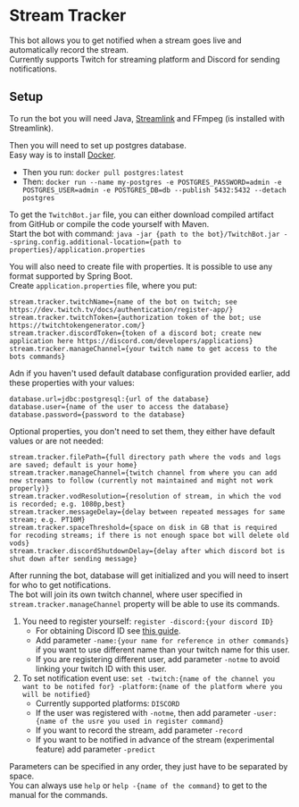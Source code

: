 # Stream Tracker
This bot allows you to get notified when a stream goes live and automatically record the stream.\
Currently supports Twitch for streaming platform and Discord for sending notifications.

## Setup
To run the bot you will need Java, [Streamlink](https://streamlink.github.io/) and FFmpeg (is installed with Streamlink).

Then you will need to set up postgres database.\
Easy way is to install [Docker](https://www.docker.com/products/docker-desktop/).
* Then you run: `docker pull postgres:latest`
* Then: `docker run --name my-postgres -e POSTGRES_PASSWORD=admin -e POSTGRES_USER=admin -e POSTGRES_DB=db --publish 5432:5432 --detach postgres`

To get the `TwitchBot.jar` file, you can either download compiled artifact from GitHub or compile the code yourself with Maven.\
Start the bot with command: `java -jar {path to the bot}/TwitchBot.jar --spring.config.additional-location={path to properties}/application.properties`

You will also need to create file with properties. It is possible to use any format supported by Spring Boot.\
Create `application.properties` file, where you put:
```properties
stream.tracker.twitchName={name of the bot on twitch; see https://dev.twitch.tv/docs/authentication/register-app/}
stream.tracker.twitchToken={authorization token of the bot; use https://twitchtokengenerator.com/}
stream.tracker.discordToken={token of a discord bot; create new application here https://discord.com/developers/applications}
stream.tracker.manageChannel={your twitch name to get access to the bots commands}
```
Adn if you haven't used default database configuration provided earlier, add these properties with your values:
```properties
database.url=jdbc:postgresql:{url of the database}
database.user={name of the user to access the database}
database.password={password to the database}
```

Optional properties, you don't need to set them, they either have default values or are not needed:
```properties
stream.tracker.filePath={full directory path where the vods and logs are saved; default is your home}
stream.tracker.manageChannel={twitch channel from where you can add new streams to follow (currently not maintained and might not work properly)}
stream.tracker.vodResolution={resolution of stream, in which the vod is recorded; e.g. 1080p,best}
stream.tracker.messageDelay={delay between repeated messages for same stream; e.g. PT10M}
stream.tracker.spaceThreshold={space on disk in GB that is required for recoding streams; if there is not enough space bot will delete old vods}
stream.tracker.discordShutdownDelay={delay after which discord bot is shut down after sending message}
```

After running the bot, database will get initialized and you will need to insert for who to get notifications.\
The bot will join its own twitch channel, where user specified in `stream.tracker.manageChannel` property will be able to use its commands.
1. You need to register yourself: `register -discord:{your discord ID}`
    * For obtaining Discord ID see [this guide](https://support.discord.com/hc/en-us/articles/206346498-Where-can-I-find-my-User-Server-Message-ID#h_01HRSTXPS5H5D7JBY2QKKPVKNA).
    * Add parameter `-name:{your name for reference in other commands}` if you want to use different name than your twitch name for this user.
    * If you are registering different user, add parameter `-notme` to avoid linking your twitch ID with this user.
2. To set notification event use: `set -twitch:{name of the channel you want to be notifed for} -platform:{name of the platform where you will be notified}`
    * Currently supported platforms: `DISCORD`
    * If the user was registered with `-notme`, then add parameter `-user:{name of the usre you used in register command}`
    * If you want to record the stream, add parameter `-record`
    * If you want to be notified in advance of the stream (experimental feature) add parameter `-predict`

Parameters can be specified in any order, they just have to be separated by space.\
You can always use `help` or `help -{name of the command}` to get to the manual for the commands.
